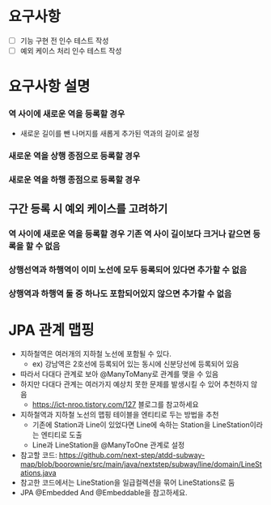 # 요구사항
- [ ] 기능 구현 전 인수 테스트 작성
- [ ] 예외 케이스 처리 인수 테스트 작성

# 요구사항 설명
### 역 사이에 새로운 역을 등록할 경우
- 새로운 길이를 뺀 나머지를 새롭게 추가된 역과의 길이로 설정

### 새로운 역을 상행 종점으로 등록할 경우

### 새로운 역을 하행 종점으로 등록할 경우

## 구간 등록 시 예외 케이스를 고려하기
### 역 사이에 새로운 역을 등록할 경우 기존 역 사이 길이보다 크거나 같으면 등록을 할 수 없음

### 상행선역과 하행역이 이미 노선에 모두 등록되어 있다면 추가할 수 없음

### 상행역과 하행역 둘 중 하나도 포함되어있지 않으면 추가할 수 없음

# JPA 관계 맵핑
- 지하철역은 여러개의 지하철 노선에 포함될 수 있다.
    - ex) 강남역은 2호선에 등록되어 있는 동시에 신분당선에 등록되어 있음
- 따라서 다대다 관계로 보아 @ManyToMany로 관계를 맺을 수 있음
- 하지만 다대다 관계는 여러가지 예상치 못한 문제를 발생시킬 수 있어 추천하지 않음
    - https://ict-nroo.tistory.com/127 블로그를 참고하세요
- 지하철역과 지하철 노선의 맵핑 테이블을 엔티티로 두는 방법을 추천
    - 기존에 Station과 Line이 있었다면 Line에 속하는 Station을 LineStation이라는 엔티티로 도출
    - Line과 LineStation을 @ManyToOne 관계로 설정
- 참고할 코드:
  https://github.com/next-step/atdd-subway-map/blob/boorownie/src/main/java/nextstep/subway/line/domain/LineStations.java
- 참고한 코드에서는 LineStation을 일급컬렉션을 묶어 LineStations로 둠
- JPA @Embedded And @Embeddable을 참고하세요.